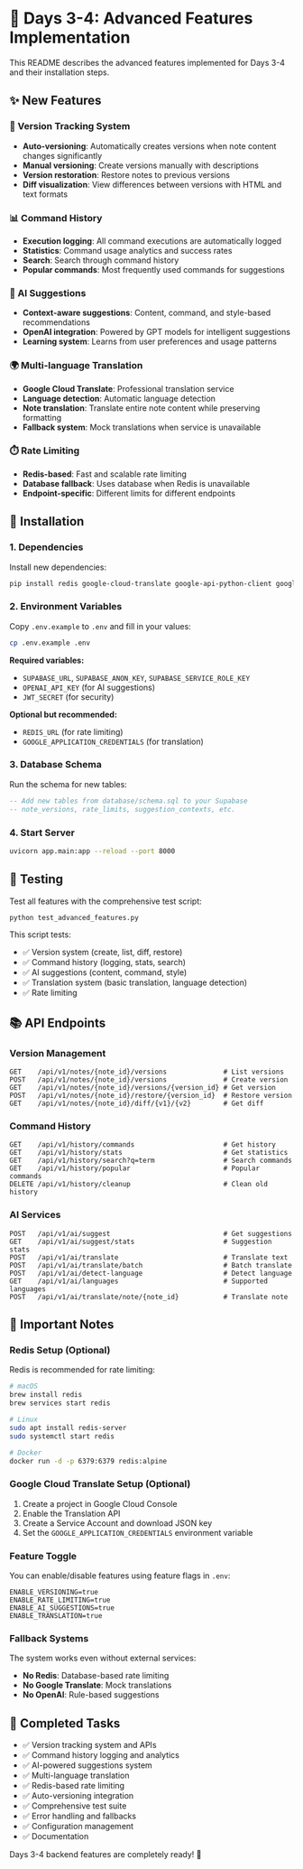 # 🚀 Days 3-4: Advanced Features Implementation

This README describes the advanced features implemented for Days 3-4 and their installation steps.

## ✨ New Features

### 📝 Version Tracking System
- **Auto-versioning**: Automatically creates versions when note content changes significantly
- **Manual versioning**: Create versions manually with descriptions
- **Version restoration**: Restore notes to previous versions
- **Diff visualization**: View differences between versions with HTML and text formats

### 📊 Command History
- **Execution logging**: All command executions are automatically logged
- **Statistics**: Command usage analytics and success rates
- **Search**: Search through command history
- **Popular commands**: Most frequently used commands for suggestions

### 🤖 AI Suggestions  
- **Context-aware suggestions**: Content, command, and style-based recommendations
- **OpenAI integration**: Powered by GPT models for intelligent suggestions
- **Learning system**: Learns from user preferences and usage patterns

### 🌍 Multi-language Translation
- **Google Cloud Translate**: Professional translation service
- **Language detection**: Automatic language detection
- **Note translation**: Translate entire note content while preserving formatting
- **Fallback system**: Mock translations when service is unavailable

### ⏱️ Rate Limiting
- **Redis-based**: Fast and scalable rate limiting
- **Database fallback**: Uses database when Redis is unavailable  
- **Endpoint-specific**: Different limits for different endpoints

## 🔧 Installation

### 1. Dependencies

Install new dependencies:

```bash
pip install redis google-cloud-translate google-api-python-client google-auth-httplib2 google-auth-oauthlib
```

### 2. Environment Variables

Copy `.env.example` to `.env` and fill in your values:

```bash
cp .env.example .env
```

**Required variables:**
- `SUPABASE_URL`, `SUPABASE_ANON_KEY`, `SUPABASE_SERVICE_ROLE_KEY`
- `OPENAI_API_KEY` (for AI suggestions)
- `JWT_SECRET` (for security)

**Optional but recommended:**
- `REDIS_URL` (for rate limiting)
- `GOOGLE_APPLICATION_CREDENTIALS` (for translation)

### 3. Database Schema

Run the schema for new tables:

```sql
-- Add new tables from database/schema.sql to your Supabase
-- note_versions, rate_limits, suggestion_contexts, etc.
```

### 4. Start Server

```bash
uvicorn app.main:app --reload --port 8000
```

## 🧪 Testing

Test all features with the comprehensive test script:

```bash
python test_advanced_features.py
```

This script tests:
- ✅ Version system (create, list, diff, restore)
- ✅ Command history (logging, stats, search)
- ✅ AI suggestions (content, command, style)
- ✅ Translation system (basic translation, language detection)
- ✅ Rate limiting

## 📚 API Endpoints

### Version Management
```
GET    /api/v1/notes/{note_id}/versions              # List versions
POST   /api/v1/notes/{note_id}/versions              # Create version
GET    /api/v1/notes/{note_id}/versions/{version_id} # Get version
POST   /api/v1/notes/{note_id}/restore/{version_id}  # Restore version
GET    /api/v1/notes/{note_id}/diff/{v1}/{v2}        # Get diff
```

### Command History
```
GET    /api/v1/history/commands                      # Get history
GET    /api/v1/history/stats                         # Get statistics
GET    /api/v1/history/search?q=term                 # Search commands
GET    /api/v1/history/popular                       # Popular commands
DELETE /api/v1/history/cleanup                       # Clean old history
```

### AI Services
```
POST   /api/v1/ai/suggest                            # Get suggestions
GET    /api/v1/ai/suggest/stats                      # Suggestion stats
POST   /api/v1/ai/translate                          # Translate text
POST   /api/v1/ai/translate/batch                    # Batch translate
POST   /api/v1/ai/detect-language                    # Detect language
GET    /api/v1/ai/languages                          # Supported languages
POST   /api/v1/ai/translate/note/{note_id}           # Translate note
```

## 🎯 Important Notes

### Redis Setup (Optional)
Redis is recommended for rate limiting:

```bash
# macOS
brew install redis
brew services start redis

# Linux
sudo apt install redis-server
sudo systemctl start redis

# Docker
docker run -d -p 6379:6379 redis:alpine
```

### Google Cloud Translate Setup (Optional)

1. Create a project in Google Cloud Console
2. Enable the Translation API
3. Create a Service Account and download JSON key
4. Set the `GOOGLE_APPLICATION_CREDENTIALS` environment variable

### Feature Toggle

You can enable/disable features using feature flags in `.env`:

```
ENABLE_VERSIONING=true
ENABLE_RATE_LIMITING=true
ENABLE_AI_SUGGESTIONS=true
ENABLE_TRANSLATION=true
```

### Fallback Systems

The system works even without external services:
- **No Redis**: Database-based rate limiting
- **No Google Translate**: Mock translations
- **No OpenAI**: Rule-based suggestions

## 🎉 Completed Tasks

- ✅ Version tracking system and APIs
- ✅ Command history logging and analytics  
- ✅ AI-powered suggestions system
- ✅ Multi-language translation
- ✅ Redis-based rate limiting
- ✅ Auto-versioning integration
- ✅ Comprehensive test suite
- ✅ Error handling and fallbacks
- ✅ Configuration management
- ✅ Documentation

Days 3-4 backend features are completely ready! 🚀